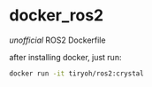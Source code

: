 # docker_ros2

*unofficial* ROS2 Dockerfile

after installing docker, just run:

```sh
docker run -it tiryoh/ros2:crystal
```
